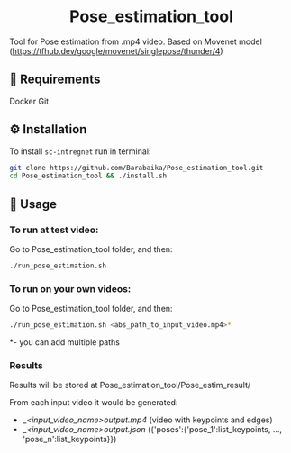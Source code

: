 <h1 align="center">
  Pose_estimation_tool
  <br>
</h1>

Tool for Pose estimation from .mp4 video.
Based on Movenet model 
(https://tfhub.dev/google/movenet/singlepose/thunder/4)

## 📝 Requirements

Docker
Git

## ⚙️ Installation

To install `sc-intregnet` run in terminal:

```bash
git clone https://github.com/Barabaika/Pose_estimation_tool.git
cd Pose_estimation_tool && ./install.sh
```

## 🚀 Usage

### To run at test video:

Go to Pose_estimation_tool folder, and then:

```bash
./run_pose_estimation.sh

```

### To run on your own videos:

Go to Pose_estimation_tool folder, and then:

```bash
./run_pose_estimation.sh <abs_path_to_input_video.mp4>*

```
*- you can add multiple paths

### Results

Results will be stored at Pose_estimation_tool/Pose_estim_result/

From each input video it would be generated:

+ __<input_video_name>_output.mp4__ (video with keypoints and edges)
+ __<input_video_name>_output.json__ ({'poses':{'pose_1':list_keypoints, ..., 'pose_n':list_keypoints}})
